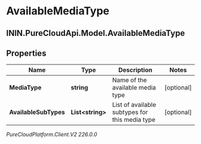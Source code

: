 # AvailableMediaType

## ININ.PureCloudApi.Model.AvailableMediaType

## Properties

|Name | Type | Description | Notes|
|------------ | ------------- | ------------- | -------------|
| **MediaType** | **string** | Name of the available media type | [optional] |
| **AvailableSubTypes** | **List&lt;string&gt;** | List of available subtypes for this media type | [optional] |



_PureCloudPlatform.Client.V2 226.0.0_
